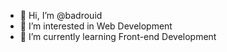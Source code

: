 - 👋 Hi, I’m @badrouid
- 👀 I’m interested in Web Development
- 🌱 I’m currently learning Front-end Development
